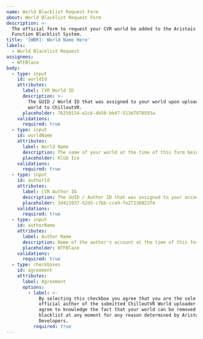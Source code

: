 ```yaml
---
name: World Blacklist Request Form
about: World Blacklist Request Form
description: >-
  The official form to request your CVR world be added to the Aristois Risky  
  Function Blacklist System.
title: '[WBR]: World Name Here'
labels:
  - World Blacklist Request
assignees:
  - WTFBlaze
body:
  - type: input
    id: worldId
    attributes:
      label: CVR World ID
      description: >-
        The GUID / World ID that was assigned to your world upon uploading your
        world to ChilloutVR.
      placeholder: 76250134-e2c6-4b50-bb47-513d7870593a
    validations:
      required: true
  - type: input
    id: worldName
    attributes:
      label: World Name
      description: The name of your world at the time of this form being submitted.
      placeholder: Klüb Ice
    validations:
      required: true
  - type: input
    id: authorId
    attributes:
      label: CVR Author ID
      description: The GUID / Author ID that was assigned to your account upon creation.
      placeholder: 3d421937-52d5-c7bb-cca9-fe27230823f4
    validations:
      required: true
  - type: input
    id: authorName
    attributes:
      label: Author Name
      description: Name of the author's account at the time of this form being submitted.
      placeholder: WTFBlaze
    validations:
      required: true
  - type: checkboxes
    id: agreement
    attributes:
      label: Agreement
      options:
        - label: >-
            By selecting this checkbox you agree that you are the sole /
            official author of the submitted ChilloutVR World uploader. You
            agree to knowledge the fact that your world can be removed from the
            blacklist at any moment for any reason determined by Aristois
            Developers.
          required: true
---
```



